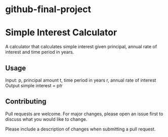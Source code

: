 # github-final-project

# Simple Interest Calculator

A calculator that calculates simple interest given principal, annual rate of interest and time period in years.

## Usage

Input:
   p, principal amount
   t, time period in years
   r, annual rate of interest
Output
   simple interest = p*t*r
   
## Contributing

Pull requests are welcome. For major changes, please open an issue first
to discuss what you would like to change.

Please include a description of changes when submitting a pull request.
